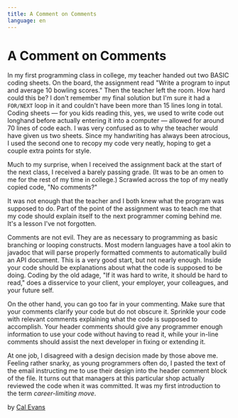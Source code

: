 ```yaml
---
title: A Comment on Comments
language: en
---
```


# A Comment on Comments

In my first programming class in college, my teacher handed out two BASIC coding sheets. On the board, the assignment read "Write a program to input and average 10 bowling scores." Then the teacher left the room. How hard could this be? I don't remember my final solution but I'm sure it had a `FOR/NEXT` loop in it and couldn't have been more than 15 lines long in total. Coding sheets — for you kids reading this, yes, we used to write code out longhand before actually entering it into a computer — allowed for around 70 lines of code each. I was very confused as to why the teacher would have given us two sheets. Since my handwriting has always been atrocious, I used the second one to recopy my code very neatly, hoping to get a couple extra points for style.

Much to my surprise, when I received the assignment back at the start of the next class, I received a barely passing grade. (It was to be an omen to me for the rest of my time in college.) Scrawled across the top of my neatly copied code, "No comments?"

It was not enough that the teacher and I both knew what the program was supposed to do. Part of the point of the assignment was to teach me that my code should explain itself to the next programmer coming behind me. It's a lesson I've not forgotten.

Comments are not evil. They are as necessary to programming as basic branching or looping constructs. Most modern languages have a tool akin to javadoc that will parse properly formatted comments to automatically build an API document. This is a very good start, but not nearly enough. Inside your code should be explanations about what the code is supposed to be doing. Coding by the old adage, "If it was hard to write, it should be hard to read," does a disservice to your client, your employer, your colleagues, and your future self.

On the other hand, you can go too far in your commenting. Make sure that your comments clarify your code but do not obscure it. Sprinkle your code with relevant comments explaining what the code is supposed to accomplish. Your header comments should give any programmer enough information to use your code without having to read it, while your in-line comments should assist the next developer in fixing or extending it.

At one job, I disagreed with a design decision made by those above me. Feeling rather snarky, as young programmers often do, I pasted the text of the email instructing me to use their design into the header comment block of the file. It turns out that managers at this particular shop actually reviewed the code when it was committed. It was my first introduction to the term *career-limiting move*.

by [Cal Evans](http://programmer.97things.oreilly.com/wiki/index.php/Cal_Evans)